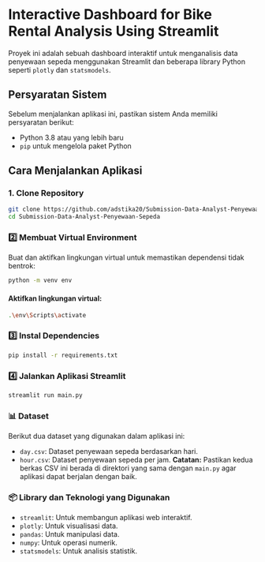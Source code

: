 # Interactive Dashboard for Bike Rental Analysis Using Streamlit

Proyek ini adalah sebuah dashboard interaktif untuk menganalisis data penyewaan sepeda menggunakan Streamlit dan beberapa library Python seperti `plotly` dan `statsmodels`.

## Persyaratan Sistem

Sebelum menjalankan aplikasi ini, pastikan sistem Anda memiliki persyaratan berikut:

- Python 3.8 atau yang lebih baru
- `pip` untuk mengelola paket Python

## Cara Menjalankan Aplikasi

### 1. Clone Repository
```bash
git clone https://github.com/adstika20/Submission-Data-Analyst-Penyewaan-Sepeda.git
cd Submission-Data-Analyst-Penyewaan-Sepeda
```

### 2️⃣ **Membuat Virtual Environment**  
Buat dan aktifkan lingkungan virtual untuk memastikan dependensi tidak bentrok:  
```bash
python -m venv env
```
#### Aktifkan lingkungan virtual:
```bash
.\env\Scripts\activate
```
### 3️⃣ Instal Dependencies
```bash
pip install -r requirements.txt
```
### 4️⃣ Jalankan Aplikasi Streamlit
```bash
streamlit run main.py
```
### 📊 Dataset
Berikut dua dataset yang digunakan dalam aplikasi ini:

- `day.csv`: Dataset penyewaan sepeda berdasarkan hari.
- `hour.csv`: Dataset penyewaan sepeda per jam.
**Catatan:** Pastikan kedua berkas CSV ini berada di direktori yang sama dengan `main.py` agar aplikasi dapat berjalan dengan baik.

### 📦 Library dan Teknologi yang Digunakan
- `streamlit`: Untuk membangun aplikasi web interaktif.
- `plotly`: Untuk visualisasi data.
- `pandas`: Untuk manipulasi data.
- `numpy`: Untuk operasi numerik.
- `statsmodels`: Untuk analisis statistik.
